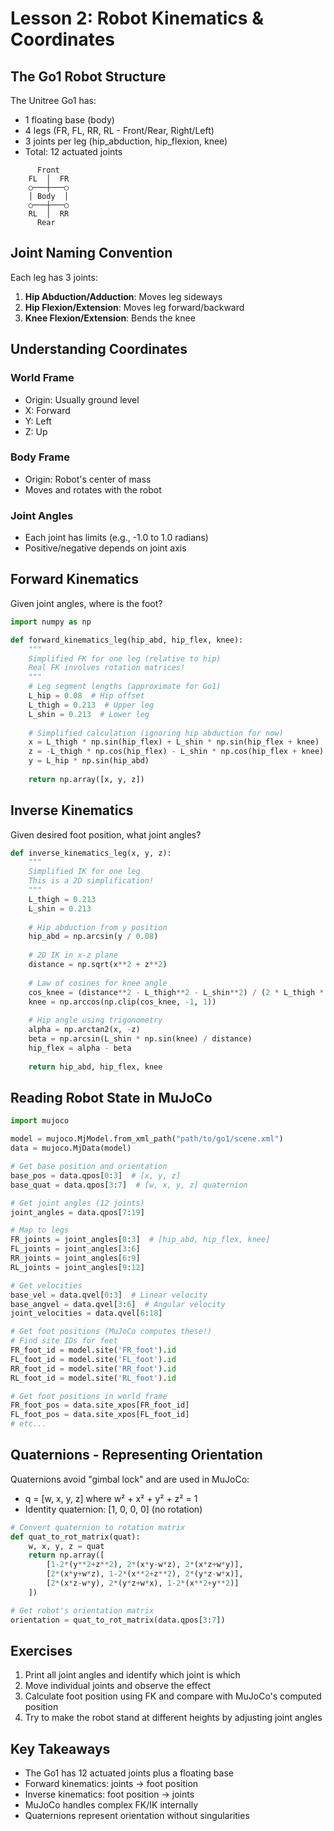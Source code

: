 # Lesson 2: Robot Kinematics & Coordinates

## The Go1 Robot Structure

The Unitree Go1 has:
- 1 floating base (body)
- 4 legs (FR, FL, RR, RL - Front/Rear, Right/Left)
- 3 joints per leg (hip_abduction, hip_flexion, knee)
- Total: 12 actuated joints

```
      Front
    FL  │  FR
    ○───┼───○
    │ Body  │
    ○───┼───○
    RL  │  RR
      Rear
```

## Joint Naming Convention
Each leg has 3 joints:
1. **Hip Abduction/Adduction**: Moves leg sideways
2. **Hip Flexion/Extension**: Moves leg forward/backward
3. **Knee Flexion/Extension**: Bends the knee

## Understanding Coordinates

### World Frame
- Origin: Usually ground level
- X: Forward
- Y: Left  
- Z: Up

### Body Frame
- Origin: Robot's center of mass
- Moves and rotates with the robot

### Joint Angles
- Each joint has limits (e.g., -1.0 to 1.0 radians)
- Positive/negative depends on joint axis

## Forward Kinematics
Given joint angles, where is the foot?

```python
import numpy as np

def forward_kinematics_leg(hip_abd, hip_flex, knee):
    """
    Simplified FK for one leg (relative to hip)
    Real FK involves rotation matrices!
    """
    # Leg segment lengths (approximate for Go1)
    L_hip = 0.08  # Hip offset
    L_thigh = 0.213  # Upper leg
    L_shin = 0.213  # Lower leg
    
    # Simplified calculation (ignoring hip abduction for now)
    x = L_thigh * np.sin(hip_flex) + L_shin * np.sin(hip_flex + knee)
    z = -L_thigh * np.cos(hip_flex) - L_shin * np.cos(hip_flex + knee)
    y = L_hip * np.sin(hip_abd)
    
    return np.array([x, y, z])
```

## Inverse Kinematics
Given desired foot position, what joint angles?

```python
def inverse_kinematics_leg(x, y, z):
    """
    Simplified IK for one leg
    This is a 2D simplification!
    """
    L_thigh = 0.213
    L_shin = 0.213
    
    # Hip abduction from y position
    hip_abd = np.arcsin(y / 0.08)
    
    # 2D IK in x-z plane
    distance = np.sqrt(x**2 + z**2)
    
    # Law of cosines for knee angle
    cos_knee = (distance**2 - L_thigh**2 - L_shin**2) / (2 * L_thigh * L_shin)
    knee = np.arccos(np.clip(cos_knee, -1, 1))
    
    # Hip angle using trigonometry
    alpha = np.arctan2(x, -z)
    beta = np.arcsin(L_shin * np.sin(knee) / distance)
    hip_flex = alpha - beta
    
    return hip_abd, hip_flex, knee
```

## Reading Robot State in MuJoCo

```python
import mujoco

model = mujoco.MjModel.from_xml_path("path/to/go1/scene.xml")
data = mujoco.MjData(model)

# Get base position and orientation
base_pos = data.qpos[0:3]  # [x, y, z]
base_quat = data.qpos[3:7]  # [w, x, y, z] quaternion

# Get joint angles (12 joints)
joint_angles = data.qpos[7:19]

# Map to legs
FR_joints = joint_angles[0:3]  # [hip_abd, hip_flex, knee]
FL_joints = joint_angles[3:6]
RR_joints = joint_angles[6:9]
RL_joints = joint_angles[9:12]

# Get velocities
base_vel = data.qvel[0:3]  # Linear velocity
base_angvel = data.qvel[3:6]  # Angular velocity
joint_velocities = data.qvel[6:18]

# Get foot positions (MuJoCo computes these!)
# Find site IDs for feet
FR_foot_id = model.site('FR_foot').id
FL_foot_id = model.site('FL_foot').id
RR_foot_id = model.site('RR_foot').id
RL_foot_id = model.site('RL_foot').id

# Get foot positions in world frame
FR_foot_pos = data.site_xpos[FR_foot_id]
FL_foot_pos = data.site_xpos[FL_foot_id]
# etc...
```

## Quaternions - Representing Orientation

Quaternions avoid "gimbal lock" and are used in MuJoCo:
- q = [w, x, y, z] where w² + x² + y² + z² = 1
- Identity quaternion: [1, 0, 0, 0] (no rotation)

```python
# Convert quaternion to rotation matrix
def quat_to_rot_matrix(quat):
    w, x, y, z = quat
    return np.array([
        [1-2*(y**2+z**2), 2*(x*y-w*z), 2*(x*z+w*y)],
        [2*(x*y+w*z), 1-2*(x**2+z**2), 2*(y*z-w*x)],
        [2*(x*z-w*y), 2*(y*z+w*x), 1-2*(x**2+y**2)]
    ])

# Get robot's orientation matrix
orientation = quat_to_rot_matrix(data.qpos[3:7])
```

## Exercises
1. Print all joint angles and identify which joint is which
2. Move individual joints and observe the effect
3. Calculate foot position using FK and compare with MuJoCo's computed position
4. Try to make the robot stand at different heights by adjusting joint angles

## Key Takeaways
- The Go1 has 12 actuated joints plus a floating base
- Forward kinematics: joints → foot position
- Inverse kinematics: foot position → joints
- MuJoCo handles complex FK/IK internally
- Quaternions represent orientation without singularities
